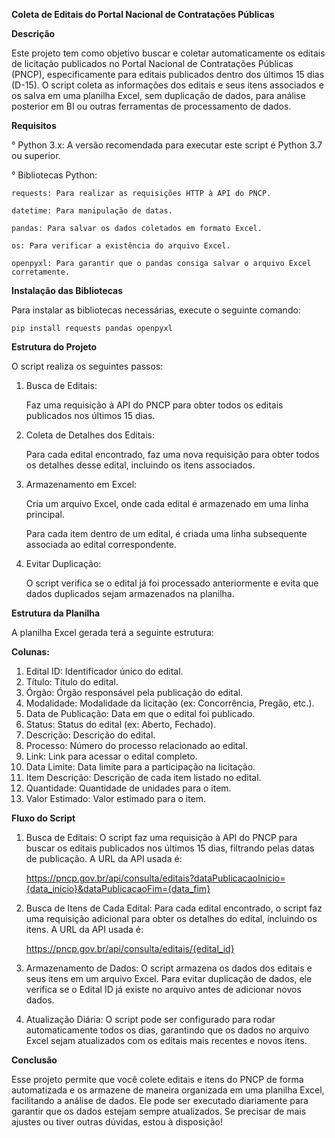 **Coleta de Editais do Portal Nacional de Contratações Públicas**

**Descrição**

Este projeto tem como objetivo buscar e coletar automaticamente os editais de licitação publicados no Portal Nacional de Contratações Públicas (PNCP), especificamente para editais publicados dentro dos últimos 15 dias (D-15). O script coleta as informações dos editais e seus itens associados e os salva em uma planilha Excel, sem duplicação de dados, para análise posterior em BI ou outras ferramentas de processamento de dados.

**Requisitos**

° Python 3.x: A versão recomendada para executar este script é Python 3.7 ou superior.

° Bibliotecas Python:
    
    requests: Para realizar as requisições HTTP à API do PNCP.
    
    datetime: Para manipulação de datas.
    
    pandas: Para salvar os dados coletados em formato Excel.
    
    os: Para verificar a existência do arquivo Excel.
    
    openpyxl: Para garantir que o pandas consiga salvar o arquivo Excel corretamente.
    
**Instalação das Bibliotecas**
    
Para instalar as bibliotecas necessárias, execute o seguinte comando:

    pip install requests pandas openpyxl

**Estrutura do Projeto**

O script realiza os seguintes passos:

1. Busca de Editais:

   Faz uma requisição à API do PNCP para obter todos os editais publicados nos últimos 15 dias.

2. Coleta de Detalhes dos Editais:

   Para cada edital encontrado, faz uma nova requisição para obter todos os detalhes desse edital, incluindo os itens associados.

3. Armazenamento em Excel:

   Cria um arquivo Excel, onde cada edital é armazenado em uma linha principal.

   Para cada item dentro de um edital, é criada uma linha subsequente associada ao edital correspondente.

5. Evitar Duplicação:

   O script verifica se o edital já foi processado anteriormente e evita que dados duplicados sejam armazenados na planilha.

**Estrutura da Planilha**

A planilha Excel gerada terá a seguinte estrutura:

**Colunas:**

1. Edital ID: Identificador único do edital.
2. Título: Título do edital.
3. Órgão: Órgão responsável pela publicação do edital.
4. Modalidade: Modalidade da licitação (ex: Concorrência, Pregão, etc.).
5. Data de Publicação: Data em que o edital foi publicado.
6. Status: Status do edital (ex: Aberto, Fechado).
7. Descrição: Descrição do edital.
8. Processo: Número do processo relacionado ao edital.
9. Link: Link para acessar o edital completo.
10. Data Limite: Data limite para a participação na licitação.
11. Item Descrição: Descrição de cada item listado no edital.
12. Quantidade: Quantidade de unidades para o item.
13. Valor Estimado: Valor estimado para o item.

**Fluxo do Script**
1. Busca de Editais: O script faz uma requisição à API do PNCP para buscar os editais publicados nos últimos 15 dias, filtrando pelas datas de publicação. A URL da API usada é:

    https://pncp.gov.br/api/consulta/editais?dataPublicacaoInicio={data_inicio}&dataPublicacaoFim={data_fim}

2. Busca de Itens de Cada Edital: Para cada edital encontrado, o script faz uma requisição adicional para obter os detalhes do edital, incluindo os itens. A URL da API usada é:

    https://pncp.gov.br/api/consulta/editais/{edital_id}

3. Armazenamento de Dados: O script armazena os dados dos editais e seus itens em um arquivo Excel. Para evitar duplicação de dados, ele verifica se o Edital ID já existe no arquivo antes de adicionar novos dados.

4. Atualização Diária: O script pode ser configurado para rodar automaticamente todos os dias, garantindo que os dados no arquivo Excel sejam atualizados com os editais mais recentes e novos itens.


**Conclusão**

Esse projeto permite que você colete editais e itens do PNCP de forma automatizada e os armazene de maneira organizada em uma planilha Excel, facilitando a análise de dados. Ele pode ser executado diariamente para garantir que os dados estejam sempre atualizados. Se precisar de mais ajustes ou tiver outras dúvidas, estou à disposição!

